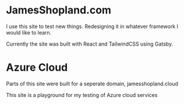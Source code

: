 # JamesShopland.com

I use this site to test new things. Redesigning it in whatever framework I would like to learn.

Currently the site was built with React and TailwindCSS using Gatsby.

# Azure Cloud

Parts of this site were built for a seperate domain, jamesshopland.cloud

This site is a playground for my testing of Azure cloud services
